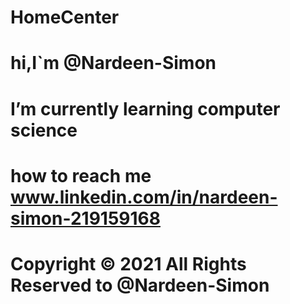# HomeCenter
# hi,I`m @Nardeen-Simon
# I’m currently learning computer science
# how to reach me www.linkedin.com/in/nardeen-simon-219159168
# Copyright © 2021 All Rights Reserved to @Nardeen-Simon

